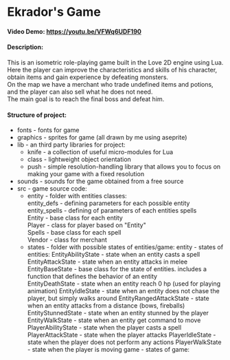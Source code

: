 # Ekrador's Game
#### Video Demo:  https://youtu.be/VFWq6UDF190
#### Description:
This is an isometric role-playing game built in the Love 2D engine using Lua.   
Here the player can improve the characteristics and skills of his character,  
obtain items and gain experience by defeating monsters.  
On the map we have a merchant who trade undefined items and potions, and the player can also sell what he does not need.  
The main goal is to reach the final boss and defeat him.
#### Structure of project:
- fonts - fonts for game
- graphics - sprites for game (all drawn by me using aseprite)
- lib - an third party libraries for project:
  - knife - a collection of useful micro-modules for Lua
  - class - lightweight object orientation
  - push - simple resolution-handling library that allows you to focus on making your game with a fixed resolution
- sounds - sounds for the game obtained from a free source
- src - game source code:
  - entity - folder with entities classes:  
    entity_defs - defining parameters for each possible entity  
    entity_spells - defining of parameters of each entities spells  
    Entity - base class for each entity  
    Player - class for player based on "Entity"  
    Spells - base class for each spell  
    Vendor - class for merchant  
  - states - folder with possible states of entities/game:
    entity - states of entities:
    EntityAbilityState - state when an entity casts a spell
    EntityAttackState - state when an entity attacks in melee
    EntityBaseState - base class for the state of entities. includes a function that defines the behavior of an entity  
    EntityDeathState - state when an entity reach 0 hp (used for playing animation)
    EntityIdleState - state when an entity does not chase the player, but simply walks around
    EntityRangedAttackState - state when an entity attacks from a distance (bows, fireballs)
    EntityStunnedState - state when an entity stunned by the player
    EntityWalkState - state when an entity get command to move
    PlayerAbilityState - state when the player casts a spell
    PlayerAttackState - state when the player attacks
    PlayerIdleState - state when the player does not perform any actions
    PlayerWalkState - state when the player is moving
    game - states of game:
    
    
